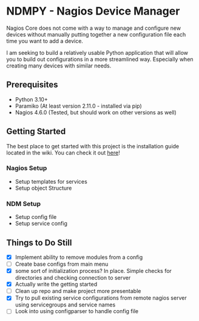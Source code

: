 # NDMPY - Nagios Device Manager
Nagios Core does not come with a way to manage and configure new devices without manually putting together a new configuration file each time you want to add a device.

I am seeking to build a relatively usable Python application that will allow you to build out configurations in a more streamlined way. Especially when creating many devices with similar needs.

## Prerequisites
- Python 3.10+
- Paramiko (At least version 2.11.0 - installed via pip)
- Nagios 4.6.0 (Tested, but should work on other versions as well)

## Getting Started
The best place to get started with this project is the installation guide located in the wiki. You can check it out [here](https://github.com/j-moran/NDMPy/wiki)!

### Nagios Setup
- Setup templates for services
- Setup object Structure

### NDM Setup
- Setup config file
- Setup service config


## Things to Do Still
- [x] Implement ability to remove modules from a config
- [ ] Create base configs from main menu
- [x] some sort of initialization process? In place. Simple checks for directories and checking connection to server
- [x] Actually write the getting started
- [ ] Clean up repo and make project more presentable
- [x] Try to pull existing service configurations from remote nagios server using servicegroups and service names
- [ ] Look into using configparser to handle config file
